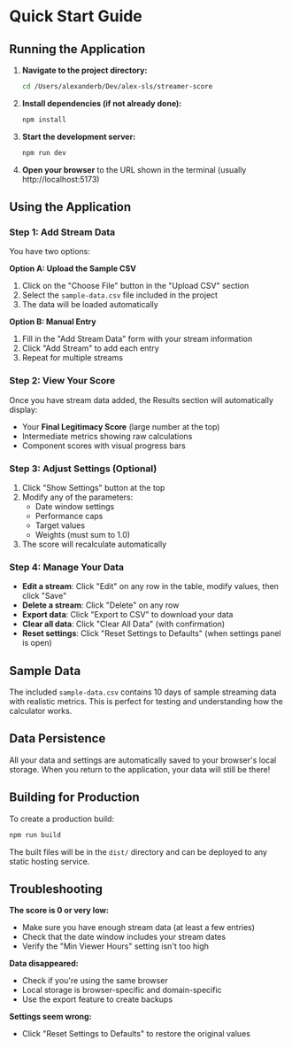 # Quick Start Guide

## Running the Application

1. **Navigate to the project directory:**
   ```bash
   cd /Users/alexanderb/Dev/alex-sls/streamer-score
   ```

2. **Install dependencies (if not already done):**
   ```bash
   npm install
   ```

3. **Start the development server:**
   ```bash
   npm run dev
   ```

4. **Open your browser** to the URL shown in the terminal (usually http://localhost:5173)

## Using the Application

### Step 1: Add Stream Data

You have two options:

**Option A: Upload the Sample CSV**
1. Click on the "Choose File" button in the "Upload CSV" section
2. Select the `sample-data.csv` file included in the project
3. The data will be loaded automatically

**Option B: Manual Entry**
1. Fill in the "Add Stream Data" form with your stream information
2. Click "Add Stream" to add each entry
3. Repeat for multiple streams

### Step 2: View Your Score

Once you have stream data added, the Results section will automatically display:
- Your **Final Legitimacy Score** (large number at the top)
- Intermediate metrics showing raw calculations
- Component scores with visual progress bars

### Step 3: Adjust Settings (Optional)

1. Click "Show Settings" button at the top
2. Modify any of the parameters:
   - Date window settings
   - Performance caps
   - Target values
   - Weights (must sum to 1.0)
3. The score will recalculate automatically

### Step 4: Manage Your Data

- **Edit a stream**: Click "Edit" on any row in the table, modify values, then click "Save"
- **Delete a stream**: Click "Delete" on any row
- **Export data**: Click "Export to CSV" to download your data
- **Clear all data**: Click "Clear All Data" (with confirmation)
- **Reset settings**: Click "Reset Settings to Defaults" (when settings panel is open)

## Sample Data

The included `sample-data.csv` contains 10 days of sample streaming data with realistic metrics. This is perfect for testing and understanding how the calculator works.

## Data Persistence

All your data and settings are automatically saved to your browser's local storage. When you return to the application, your data will still be there!

## Building for Production

To create a production build:

```bash
npm run build
```

The built files will be in the `dist/` directory and can be deployed to any static hosting service.

## Troubleshooting

**The score is 0 or very low:**
- Make sure you have enough stream data (at least a few entries)
- Check that the date window includes your stream dates
- Verify the "Min Viewer Hours" setting isn't too high

**Data disappeared:**
- Check if you're using the same browser
- Local storage is browser-specific and domain-specific
- Use the export feature to create backups

**Settings seem wrong:**
- Click "Reset Settings to Defaults" to restore the original values

